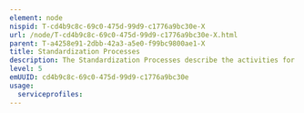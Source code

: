 ```yaml
---
element: node
nispid: T-cd4b9c8c-69c0-475d-99d9-c1776a9bc30e-X
url: /node/T-cd4b9c8c-69c0-475d-99d9-c1776a9bc30e-X.html
parent: T-a4258e91-2dbb-42a3-a5e0-f99bc9800ae1-X
title: Standardization Processes
description: The Standardization Processes describe the activities for the development and implementation of standards based on the consensus of different parties. Nations need to share a common set of standards, especially among military forces, to carry out multinational operations. Standardization allows for more efficient use of resources and thus enhances the operational effectiveness of military forces. Standardization helps to maximize compatibility, interoperability, safety, repeatability, or quality. Cooperating with partners greatly increases the effectiveness of a nation's defence capabilities when conducting operations. Nations need to also cooperated in the development of their military forces to achieve interoperability – the ability of diverse systems and organisations to operate together - and to prevent duplication and promote better use of economic resources. Standards are normally classified into one of three main areas as follows, although some standards may apply to more than one area  * Operational standards -- standards which affect future and/or current military practice, procedures or formats. They may apply among other things, to such matters as concepts, doctrine, tactics, techniques, logistics, training, organizations, reports, forms, maps and charts. * Materiel standards -- standards which affect the characteristics of future and/or current materiel to include telecommunications, data processing and distribution. They may cover production codes of practice as well as materiel specifications. Materiel includes complete systems, including command, control and communications systems, weapons systems, sub-systems, assemblies, components, spare parts and materials and consumables (including ammunition, fuel, supplies, stores and consumable spares). * Administrative standards -- standards concerning terminology - which apply to both the "operational" and the "materiel" fields - but this category also includes standards which facilitate an organization's administration in fields without direct military application (e.g. reporting of economic statistics).
level: 5
emUUID: cd4b9c8c-69c0-475d-99d9-c1776a9bc30e
usage:
  serviceprofiles:
---
```

